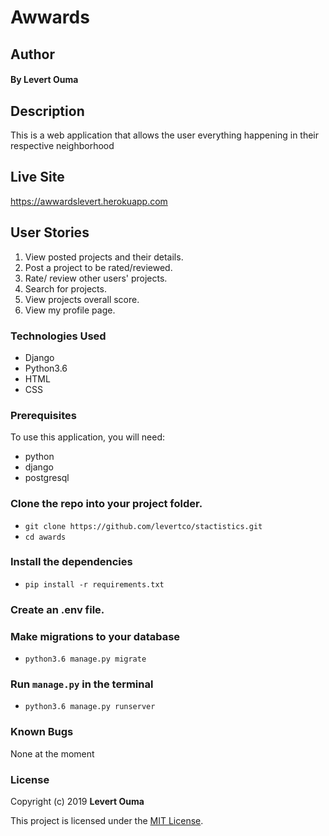 # Awwards

## Author
#### By **Levert Ouma**

## Description
This is a web application that allows the user everything happening in their respective neighborhood

## Live Site    
https://awwardslevert.herokuapp.com

## User Stories
1. View posted projects and their details.
2. Post a project to be rated/reviewed.
3. Rate/ review other users' projects.
4. Search for projects.
5. View projects overall score.
6. View my profile page.


### Technologies Used

- Django
- Python3.6
- HTML
- CSS

### Prerequisites
To use this application, you will need:
- python
- django
- postgresql

### Clone the repo into your project folder.

- `git clone https://github.com/levertco/stactistics.git`
- `cd awards`

### Install the dependencies

- `pip install -r requirements.txt`

### Create an .env file. 

### Make migrations to your database
- `python3.6 manage.py migrate`

### Run `manage.py` in the terminal

- `python3.6 manage.py runserver`

### Known Bugs
None at the moment

### License
Copyright (c) 2019 **Levert Ouma**

This project is licensed under the [MIT License](LICENSE).